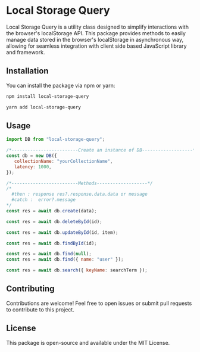 # Local Storage Query

Local Storage Query is a utility class designed to simplify interactions with the browser's localStorage API. This package provides methods to easily manage data stored in the browser's localStorage in asynchronous way, allowing for seamless integration with client side based JavaScript library and framework.

## Installation

You can install the package via npm or yarn:

```bash
npm install local-storage-query
```

```bash
yarn add local-storage-query
```

## Usage

```javascript
import DB from "local-storage-query";

/*-------------------------Create an instance of DB-------------------*/
const db = new DB({
   collectionName: "yourCollectionName",
   latency: 1000,
});

/*-------------------------Methods-------------------*/
/* 
  #then : response res?.response.data.data or message 
  #catch :  error?.message
*/
const res = await db.create(data);

const res = await db.deleteById(id);

const res = await db.updateById(id, item);

const res = await db.findById(id);

const res = await db.find(null);
const res = await db.find({ name: "user" });

const res = await db.search({ keyName: searchTerm });
```

## Contributing

Contributions are welcome! Feel free to open issues or submit pull requests to contribute to this project.

## License

This package is open-source and available under the MIT License.


